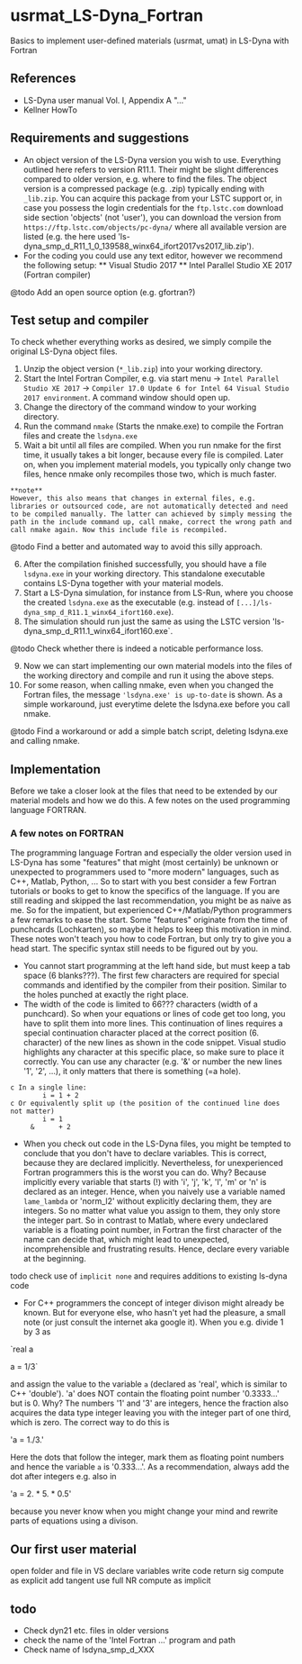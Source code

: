 # usrmat_LS-Dyna_Fortran
Basics to implement user-defined materials (usrmat, umat) in LS-Dyna with Fortran

## References
* LS-Dyna user manual Vol. I, Appendix A "..."
* Kellner HowTo

## Requirements and suggestions
* An object version of the LS-Dyna version you wish to use. Everything outlined here refers to version R11.1. Their might be slight differences compared to older version, e.g. where to find the files. The object version is a compressed package (e.g. .zip) typically ending with `_lib.zip`. You can acquire this package from your LSTC support or, in case you possess the login credentials for the `ftp.lstc.com` download side section 'objects' (not 'user'), you can download the version from `https://ftp.lstc.com/objects/pc-dyna/` where all available version are listed (e.g. the here used 'ls-dyna_smp_d_R11_1_0_139588_winx64_ifort2017vs2017_lib.zip').
* For the coding you could use any text editor, however we recommend the following setup:
** Visual Studio 2017
** Intel Parallel Studio XE 2017 (Fortran compiler)

@todo Add an open source option (e.g. gfortran?)

## Test setup and compiler
To check whether everything works as desired, we simply compile the original LS-Dyna object files.
1. Unzip the object version (`*_lib.zip`) into your working directory.
2. Start the Intel Fortran Compiler, e.g. via start menu -> `Intel Parallel Studio XE 2017` -> `Compiler 17.0 Update 6 for Intel 64 Visual Studio 2017 environment`. A command window should open up.
3. Change the directory of the command window to your working directory.
4. Run the command `nmake` (Starts the nmake.exe) to compile the Fortran files and create the `lsdyna.exe`
5. Wait a bit until all files are compiled. When you run nmake for the first time, it usually takes a bit longer, because every file is compiled. Later on, when you implement material models, you typically only change two files, hence nmake only recompiles those two, which is much faster.
```
**note**
However, this also means that changes in external files, e.g. libraries or outsourced code, are not automatically detected and need to be compiled manually. The latter can achieved by simply messing the path in the include command up, call nmake, correct the wrong path and call nmake again. Now this include file is recompiled.
```

@todo Find a better and automated way to avoid this silly approach.

6. After the compilation finished successfully, you should have a file `lsdyna.exe` in your working directory. This standalone executable contains LS-Dyna together with your material models.
7. Start a LS-Dyna simulation, for instance from LS-Run, where you choose the created `lsdyna.exe` as the executable (e.g. instead of `[...]/ls-dyna_smp_d_R11.1_winx64_ifort160.exe`).
8. The simulation should run just the same as using the LSTC version 'ls-dyna_smp_d_R11.1_winx64_ifort160.exe`.

@todo Check whether there is indeed a noticable performance loss.

9. Now we can start implementing our own material models into the files of the working directory and compile and run it using the above steps.
10. For some reason, when calling nmake, even when you changed the Fortran files, the message `'lsdyna.exe' is up-to-date` is shown. As a simple workaround, just everytime delete the lsdyna.exe before you call nmake.

@todo Find a workaround or add a simple batch script, deleting lsdyna.exe and calling nmake.

## Implementation
Before we take a closer look at the files that need to be extended by our material models and how we do this. A few notes on the used programming language FORTRAN.

### A few notes on FORTRAN
The programming language Fortran and especially the older version used in LS-Dyna has some "features" that might (most certainly) be unknown or unexpected to programmers used to "more modern" languages, such as C++, Matlab, Python, ... So to start with you best consider a few Fortran tutorials or books to get to know the specifics of the language.
If you are still reading and skipped the last recommendation, you might be as naive as me. So for the impatient, but experienced C++/Matlab/Python programmers a few remarks to ease the start. Some "features" originate from the time of punchcards (Lochkarten), so maybe it helps to keep this motivation in mind. These notes won't teach you how to code Fortran, but only try to give you a head start. The specific syntax still needs to be figured out by you.
* You cannot start programming at the left hand side, but must keep a tab space (6 blanks???). The first few characters are required for special commands and identified by the compiler from their position. Similar to the holes punched at exactly the right place.
* The width of the code is limited to 66??? characters (width of a punchcard). So when your equations or lines of code get too long, you have to split them into more lines. This continuation of lines requires a special continuation character placed at the correct position (6. character) of the new lines as shown in the code snippet. Visual studio highlights any character at this specific place, so make sure to place it correctly. You can use any character (e.g. '&' or number the new lines '1', '2', ...), it only matters that there is something (=a hole).

```
c In a single line:
        i = 1 + 2
c Or equivalently split up (the position of the continued line does not matter)
        i = 1
     &      + 2 
```

* When you check out code in the LS-Dyna files, you might be tempted to conclude that you don't have to declare variables. This is correct, because they are declared implicitly. Nevertheless, for unexperienced Fortran programmers this is the worst you can do. Why? Because implicitly every variable that starts (!) with 'i', 'j', 'k', 'l', 'm' or 'n' is declared as an integer. Hence, when you naively use a variable named `lame_lambda` or 'norm_l2' without explicitly declaring them, they are integers. So no matter what value you assign to them, they only store the integer part. So in contrast to Matlab, where every undeclared variable is a floating point number, in Fortran the first character of the name can decide that, which might lead to unexpected, incomprehensible and frustrating results. Hence, declare every variable at the beginning.

todo check use of `implicit none` and requires additions to existing ls-dyna code

* For C++ programmers the concept of integer divison might already be known. But for everyone else, who hasn't yet had the pleasure, a small note (or just consult the internet aka google it). When you e.g. divide 1 by 3 as

`real a

 a = 1/3`

and assign the value to the variable `a` (declared as 'real', which is similar to C++ 'double'). 'a' does NOT contain the floating point number '0.3333...' but is 0. Why? The numbers '1' and '3' are integers, hence the fraction also acquires the data type integer leaving you with the integer part of one third, which is zero. The correct way to do this is

'a = 1./3.'

Here the dots that follow the integer, mark them as floating point numbers and hence the variable `a` is '0.333...'. As a recommendation, always add the dot after integers e.g. also in

'a = 2. * 5. * 0.5'

because you never know when you might change your mind and rewrite parts of equations using a divison.

## Our first user material
open folder and file in VS
declare variables
write code
return sig
compute as explicit
add tangent
use full NR
compute as implicit

## todo
* Check dyn21 etc. files in older versions
* check the name of the 'Intel Fortran ...' program and path
* Check name of lsdyna_smp_d_XXX
